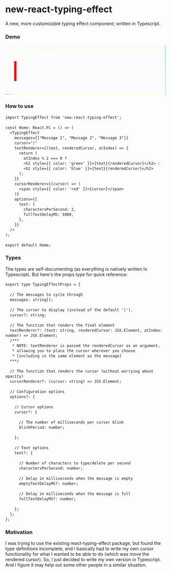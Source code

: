 # new-react-typing-effect
A new, more customizable typing effect component; written in Typescript.

### Demo
![Demo](https://github.com/JBoss925/new-react-typing-effect/blob/main/static/images/typing-effect-demo.gif?raw=true)

### How to use
```tsx
import TypingEffect from 'new-react-typing-effect';

const Home: React.FC = () => (
  <TypingEffect
    messages={["Message 1", "Message 2", "Message 3"]}
    cursor="|"
    textRenderer={(text, renderedCursor, atIndex) => {
      return (
        atIndex % 2 === 0 ? 
        <h2 style={{ color: 'green' }}>{text}{renderedCursor}</h2> :
        <h2 style={{ color: 'blue' }}>{text}{renderedCursor}</h2>
      );
    }}
    cursorRenderer={(cursor) => (
      <span style={{ color: 'red' }}>{cursor}</span>
    )}
    options={{
      text: {
        charactersPerSecond: 2,
        fullTextDelayMS: 5000,
      },
    }}
  />
);

export default Home;
```

### Types
The types are self-documenting (as everything is natively written in Typescript). But here's the props type for quick reference:
```tsx
export type TypingEffectProps = {

  // The messages to cycle through
  messages: string[];

  // The cursor to display (instead of the default '|').
  cursor?: string;

  // The function that renders the final element
  textRenderer?: (text: string, renderedCursor: JSX.Element, atIndex: number) => JSX.Element;
  /***
   * NOTE: textRenderer is passed the renderedCursor as an argument, 
   * allowing you to place the cursor wherever you choose 
   * [including in the same element as the message]
  ***/

  // The function that renders the cursor (without worrying about opacity)
  cursorRenderer?: (cursor: string) => JSX.Element;

  // Configuration options
  options?: {

    // Cursor options
    cursor?: {

      // The number of milliseconds per cursor blink
      blinkPeriod: number;

    };

    // Text options
    text?: {

      // Number of characters to type/delete per second
      charactersPerSecond: number;

      // Delay in milliseconds when the message is empty
      emptyTextDelayMS?: number;

      // Delay in milliseconds when the message is full
      fullTextDelayMS?: number;

    };
  };
};
```

### Motivation
I was trying to use the existing react-typing-effect package, but found the type definitions incomplete, and I basically had to write my own cursor functionality for what I wanted to be able to do (which was move the rendered cursor). So, I just decided to write my own version in Typescript. And I figure it may help out some other people in a similar situation.